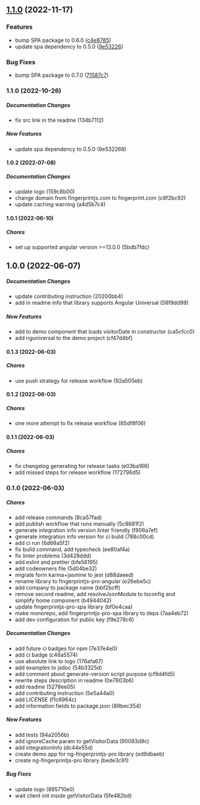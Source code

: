 ## [1.1.0](https://github.com/fingerprintjs/fingerprintjs-pro-angular/compare/v1.0.2...v1.1.0) (2022-11-17)


### Features

* bump SPA package to 0.6.0 ([c4e8785](https://github.com/fingerprintjs/fingerprintjs-pro-angular/commit/c4e87858d1b8ad47588419bcfb65fa97b88fcde0))
* update spa dependency to 0.5.0 ([9e53226](https://github.com/fingerprintjs/fingerprintjs-pro-angular/commit/9e5322686e64fe8a3ebc704287caa061b8a10e54))


### Bug Fixes

* bump SPA package to 0.7.0 ([71587c7](https://github.com/fingerprintjs/fingerprintjs-pro-angular/commit/71587c71d46862c62e78574838ce6ee030a764c0))

### 1.1.0 (2022-10-26)

##### Documentation Changes

*  fix src link in the readme (134b7112)

##### New Features

*  update spa dependency to 0.5.0 (9e532268)

#### 1.0.2 (2022-07-08)

##### Documentation Changes

*  update logo (159c8b00)
*  change domain from fingerprintjs.com to fingerprint.com (c8f2bc92)
*  update caching warning (a4d5b7c4)

#### 1.0.1 (2022-06-10)

##### Chores

*  set up supported angular version >=13.0.0 (5bdb7fdc)

## 1.0.0 (2022-06-07)

##### Documentation Changes

*  update contributing instruction (20200bb4)
*  add in readme info that library supports Angular Universal (58f9dd99)

##### New Features

*  add to demo component that loads visitorDate in constructor (ca5cfcc0)
*  add nguniversal to the demo project (cf47d4bf)

#### 0.1.3 (2022-06-03)

##### Chores

*  use push strategy for release workflow (92a505eb)

#### 0.1.2 (2022-06-03)

##### Chores

*  one more attempt to fix release workflow (65df8f06)

#### 0.1.1 (2022-06-03)

##### Chores

*  fix changelog generating for release tasks (e03ba166)
*  add missed steps for release workflow (172796d5)

### 0.1.0 (2022-06-03)

##### Chores

*  add release commands (8ca57fad)
*  add publish workflow that runs manually (5c8681f2)
*  generate integration info version linter friendly (f806a7ef)
*  generate integration info version for ci build (788c00cd)
*  add ci run (6d68a5f2)
*  fix build command, add typecheck (ee80af4a)
*  fix linter problems (3d428ddd)
*  add eslint and prettier (bfe58195)
*  add codeowners file (5d04be32)
*  migrate form karma+jasmine to jest (d88daeed)
*  rename library to fingerprintjs-pro-angular (e26ebe5c)
*  add company to package name (bbf2bcff)
*  remove second readme, add resolveJsonModule to tsconfig and simplify home component (b4944042)
*  update fingerprintjs-pro-spa library (bf0e4caa)
*  make monorepo, add fingerprintjs-pro-spa library to deps (7aa4eb72)
*  add dev configuration for public key (f9e278c6)

##### Documentation Changes

*  add future ci badges for npm (7e37e4e0)
*  add ci badge (c46a5574)
*  use absolute link to logo (176afa67)
*  add examples to jsdoc (54b3325d)
*  add comment about generate-version script purpose (cf9d4fd5)
*  rewrite steps description in readme (0e7803b6)
*  add readme (5278ee05)
*  add contributing instruction (5e5a44a0)
*  add LICENSE (f1c6964c)
*  add information fields to package.json (89bec354)

##### New Features

*  add tests (94a2056b)
*  add ignoreCache param to getVisitorData (90083d9c)
*  add integrationInfo (dc44e55d)
*  create demo app for ng-fingerprintjs-pro library (ed9dbaeb)
*  create ng-fingerprintjs-pro library (bede3c91)

##### Bug Fixes

*  update logo (895710e0)
*  wait client init inside getVisitorData (5fe482bd)
